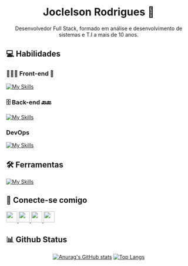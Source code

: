 <div align='center'>
<!-- ![github-header-image](https://user-images.githubusercontent.com/104178622/204110017-90b6350f-7b76-4817-a6f3-d58795ed6481.png) -->

# Joclelson Rodrigues 👋

Desenvolvedor Full Stack, formado em análise e desenvolvimento de sistemas e T.I a mais de 10 anos.

</div>

## 💻 Habilidades

### 👨🏻‍💻 Front-end 📱

[![My Skills](https://skillicons.dev/icons?i=html,css,js,react,nextjs,styledcomponents,bootstrap,tailwind,jest)](https://skillicons.dev)

### 🗄️ Back-end 🔙🔚

[![My Skills](https://skillicons.dev/icons?i=ts,nodejs,express,adonis,graphql,prisma,mysql,mongodb,postgres,prisma,firebase,cs,elasticsearch)](https://skillicons.dev)

### DevOps

[![My Skills](https://skillicons.dev/icons?i=aws,azure,gcp,docker,kubernetes,bash,linux,ubuntu,heroku,nginx)](https://skillicons.dev)

## 🛠 Ferramentas

[![My Skills](https://skillicons.dev/icons?i=vscode,git,netlify,github,figma,ps,discord,postman)](https://skillicons.dev)

## 🔗 Conecte-se comigo

<p>
<!-- <a href="https://joclelsonr.github.io/landingpage/"><img src="https://img.shields.io/badge/Blogger-FF5722?style=for-the-badge&logo=blogger&logoColor=white" style="margin-bottom: 4px;" height="30px" target="_blank"></a> -->
    <a href="https://www.linkedin.com/in/joclelson-rodrigues/">
        <img src="https://img.shields.io/badge/linkedin-%230077B5.svg?style=for-the-badge&logo=linkedin&logoColor=white" height="30px" target="_blank">
    </a>
    <a href="https://www.facebook.com/joclelsonr">
        <img src="https://img.shields.io/badge/Facebook-%231877F2.svg?style=for-the-badge&logo=Facebook&logoColor=white" height="30px" target="_blank">
    </a>
    <a href="https://www.instagram.com/joclelsonr">
        <img src="https://img.shields.io/badge/Instagram-%23E4405F.svg?style=for-the-badge&logo=Instagram&logoColor=white" height="30px" target="_blank">
    </a>
    <a href="https://twitter.com/joclelsonr">
        <img src="https://img.shields.io/badge/Twitter-%231DA1F2.svg?style=for-the-badge&logo=Twitter&logoColor=white" height="30px" target="_blank">
    </a>
</p>

## 📊 Github Status

<!-- ![Status](./profile-3d-contrib/profile-night-rainbow.svg) -->

<div align='center'>

[![Anurag's GitHub stats](https://github-readme-stats.vercel.app/api?username=joclelsonr&count_private=true&theme=highcontrast)](https://github.com/joclelsonr/github-readme-stats)
[![Top Langs](https://github-readme-stats.vercel.app/api/top-langs/?username=joclelsonr&layout=compact&theme=highcontrast)](https://github.com/joclelsonr/github-readme-stats)

</div>
